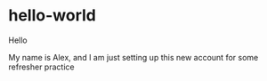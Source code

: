 # hello-world

Hello

My name is Alex, and I am just setting up this new account for some refresher practice

